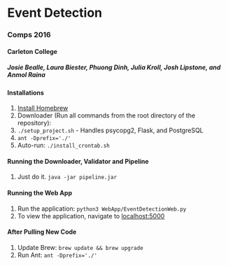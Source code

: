 # Event Detection
### Comps 2016
#### Carleton College
##### Josie Bealle, Laura Biester, Phuong Dinh, Julia Kroll, Josh Lipstone, and Anmol Raina

#### Installations
1. [Install Homebrew](http://brew.sh/)
1. Downloader (Run all commands from the root directory of the repository):
  1. `./setup_project.sh` - Handles psycopg2, Flask, and PostgreSQL
  2. `ant -Dprefix='./'`
6. Auto-run: `./install_crontab.sh`

#### Running the Downloader, Validator and Pipeline
1. Just do it. `java -jar pipeline.jar`

#### Running the Web App
1. Run the application: `python3 WebApp/EventDetectionWeb.py`
2. To view the application, navigate to [localhost:5000](http://localhost:5000/)

#### After Pulling New Code
1. Update Brew: `brew update && brew upgrade`
2. Run Ant: `ant -Dprefix='./'`
